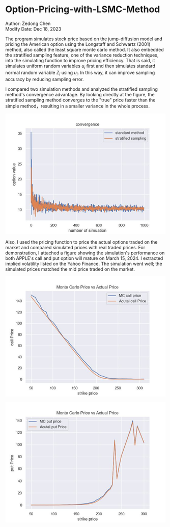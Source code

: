 # Option-Pricing-with-LSMC-Method

Author: Zedong Chen  
Modify Date: Dec 18, 2023

The program simulates stock price based on the jump-diffusion model and pricing the American option using the Longstaff and Schwartz (2001) method, also called the least square monte carlo method. It also embedded the stratified sampling feature, one of the variance reduction techniques, into the simulating function to improve pricing efficiency. That is said, it simulates uniform random variables $u_{i}$ first and then simulates standard normal random variable $Z_{i}$ using $u_{i}$. In this way, it can improve sampling accuracy by reducing sampling error.   

I compared two simulation methods and analyzed the stratified sampling method's convergence advantage. By looking directly at the figure, the stratified sampling method converges to the "true" price faster than the simple method，resulting in a smaller variance in the whole process.  

![convergence](Figures/convergence_comparison.jpg)  

Also, I used the pricing function to price the actual options traded on the market and compared simulated prices with real traded prices. For demonstration, I attached a figure showing the simulation's performance on both APPLE's call and put option will mature on March 15, 2024. I extracted implied volatility listed on the Yahoo Finance. The simulation went well; the simulated prices matched the mid price traded on the market. 

![](Figures/AAPL%20Call_2024_03_15.jpg)

![](Figures/AAPL%20Put_2024_03_15.jpg)





